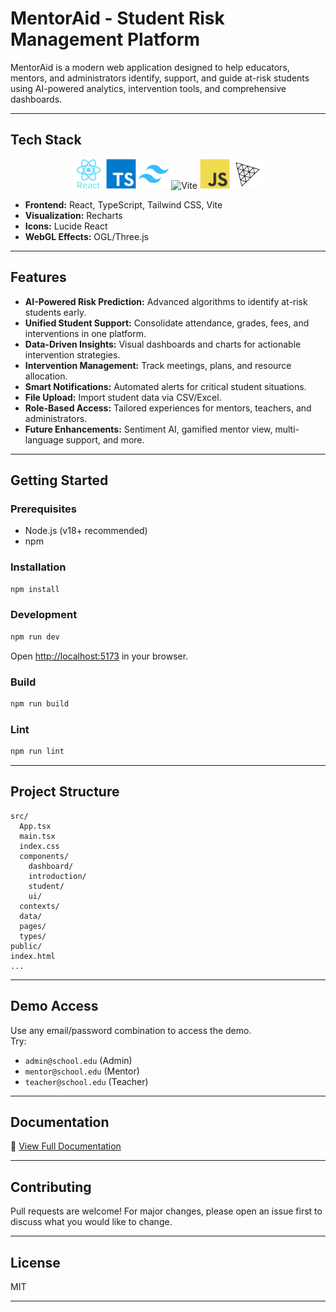 # MentorAid - Student Risk Management Platform

MentorAid is a modern web application designed to help educators, mentors, and administrators identify, support, and guide at-risk students using AI-powered analytics, intervention tools, and comprehensive dashboards.

---

## Tech Stack

<p align="center">
  <img src="https://raw.githubusercontent.com/devicons/devicon/master/icons/react/react-original-wordmark.svg" alt="React" width="48" />
  <img src="https://raw.githubusercontent.com/devicons/devicon/master/icons/typescript/typescript-original.svg" alt="TypeScript" width="48" />
  <img src="https://raw.githubusercontent.com/devicons/devicon/master/icons/tailwindcss/tailwindcss-plain.svg" alt="Tailwind CSS" width="48" />
  <img src="https://vitejs.dev/logo.svg" alt="Vite" width="48" />
  <img src="https://raw.githubusercontent.com/devicons/devicon/master/icons/javascript/javascript-original.svg" alt="JavaScript" width="48" />
  <img src="https://raw.githubusercontent.com/devicons/devicon/master/icons/threejs/threejs-original.svg" alt="Three.js" width="48" />
</p>

- **Frontend:** React, TypeScript, Tailwind CSS, Vite
- **Visualization:** Recharts
- **Icons:** Lucide React
- **WebGL Effects:** OGL/Three.js

---

## Features

- **AI-Powered Risk Prediction:** Advanced algorithms to identify at-risk students early.
- **Unified Student Support:** Consolidate attendance, grades, fees, and interventions in one platform.
- **Data-Driven Insights:** Visual dashboards and charts for actionable intervention strategies.
- **Intervention Management:** Track meetings, plans, and resource allocation.
- **Smart Notifications:** Automated alerts for critical student situations.
- **File Upload:** Import student data via CSV/Excel.
- **Role-Based Access:** Tailored experiences for mentors, teachers, and administrators.
- **Future Enhancements:** Sentiment AI, gamified mentor view, multi-language support, and more.

---

## Getting Started

### Prerequisites

- Node.js (v18+ recommended)
- npm

### Installation

```sh
npm install
```

### Development

```sh
npm run dev
```

Open [http://localhost:5173](http://localhost:5173) in your browser.

### Build

```sh
npm run build
```

### Lint

```sh
npm run lint
```

---

## Project Structure

```
src/
  App.tsx
  main.tsx
  index.css
  components/
    dashboard/
    introduction/
    student/
    ui/
  contexts/
  data/
  pages/
  types/
public/
index.html
...
```

---

## Demo Access

Use any email/password combination to access the demo.  
Try:  
- `admin@school.edu` (Admin)  
- `mentor@school.edu` (Mentor)  
- `teacher@school.edu` (Teacher)

---

## Documentation

📄 [View Full Documentation](https://docs.google.com/document/d/1Znbuucx7D6-GQHO1oP_Lbe5MOCbcTKKU/edit?usp=sharing&ouid=113422780112984658110&rtpof=true&sd=true)

---

## Contributing

Pull requests are welcome! For major changes, please open an issue first to discuss what you would like to change.

---

## License

MIT

---
